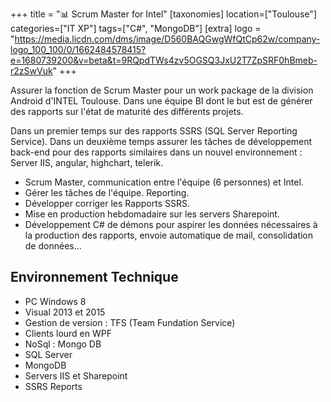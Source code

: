 +++
title = "📊 Scrum Master for Intel"
[taxonomies]
location=["Toulouse"]
categories=["IT XP"]
tags=["C#", "MongoDB"]
[extra]
logo = "https://media.licdn.com/dms/image/D560BAQGwgWfQtCp62w/company-logo_100_100/0/1662484578415?e=1680739200&v=beta&t=9RQpdTWs4zv5OGSQ3JxU2T7ZpSRF0hBmeb-r2zSwVuk"
+++

Assurer la fonction de Scrum Master pour un work package de la division Android d'INTEL Toulouse. Dans une équipe BI dont le but est de générer des rapports sur l'état de maturité des différents projets.

Dans un premier temps sur des rapports SSRS (SQL Server Reporting Service). Dans un deuxième temps assurer les tâches de développement back-end pour des rapports similaires dans un nouvel environnement : Server IIS, angular, highchart, telerik.

- Scrum Master, communication entre l'équipe (6 personnes) et Intel.
- Gérer les tâches de l'équipe. Reporting.
- Développer corriger les Rapports SSRS.
- Mise en production hebdomadaire sur les servers Sharepoint.
- Développement C# de démons pour aspirer les données nécessaires à la production des rapports, envoie automatique de mail, consolidation de données...

## Environnement Technique

- PC Windows 8
- Visual 2013 et 2015
- Gestion de version : TFS (Team Fundation Service)
- Clients lourd en WPF
- NoSql : Mongo DB
- SQL Server
- MongoDB
- Servers IIS et Sharepoint
- SSRS Reports
